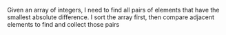 Given an array of integers, I need to find all pairs of elements that have the smallest absolute difference. I sort the array first, then compare adjacent elements to find and collect those pairs